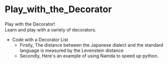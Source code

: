 # Play_with_the_Decorator
Play with the Decorator!　<br>Learn and play with a variety of decorators.

- Code with a Decorator List
  - Firstly, The distance between the Japanese dialect and the standard language is measured by the Levenstein distance
  - Secondly, Here's an example of using Namda to speed up python.
